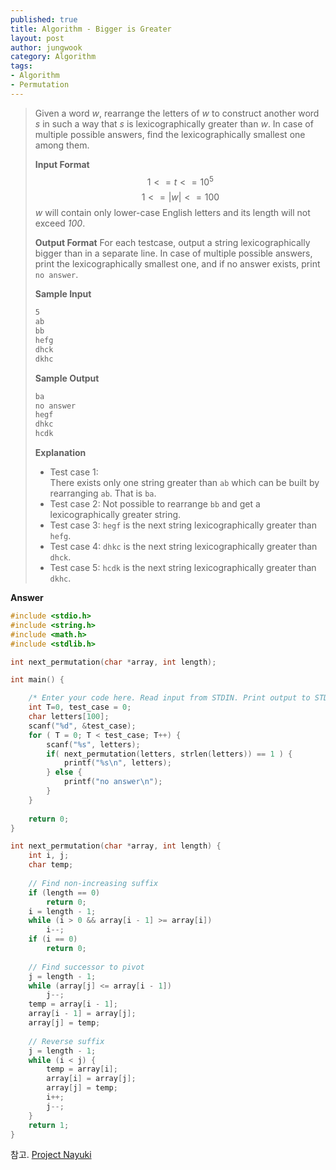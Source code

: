 ```yaml
---
published: true
title: Algorithm - Bigger is Greater
layout: post
author: jungwook
category: Algorithm
tags:
- Algorithm
- Permutation
---
```


>Given a word _w_, rearrange the letters of  _w_ to construct another word _s_ in such a way that _s_ is lexicographically greater than _w_. In case of multiple possible answers, find the lexicographically smallest one among them.  
>
>**Input Format**
>$$
>1 <= t <= 10^5
>$$
>$$
>1 <= |w| <= 100
>$$
> _w_ will contain only lower-case English letters and its length will not exceed _100_.
>
>**Output Format**
>For each testcase, output a string lexicographically bigger than  in a separate line. In case of multiple possible answers, print the lexicographically smallest one, and if no answer exists, print `no answer`.
>
>**Sample Input**
>```bash
>5
>ab
>bb
>hefg
>dhck
>dkhc
>```
>**Sample Output**
>```bash
>ba
>no answer
>hegf
>dhkc
>hcdk
>```
>**Explanation**
>* Test case 1:  
>There exists only one string greater than `ab` which can be built by rearranging `ab`. That is `ba`.
>* Test case 2:
>Not possible to rearrange `bb` and get a lexicographically greater string.
>* Test case 3: 
`hegf` is the next string lexicographically greater than `hefg`.
>* Test case 4: 
`dhkc` is the next string lexicographically greater than `dhck`.
>* Test case 5: 
`hcdk` is the next string lexicographically greater than `dkhc`.

**Answer**
```cpp
#include <stdio.h>
#include <string.h>
#include <math.h>
#include <stdlib.h>

int next_permutation(char *array, int length);

int main() {

    /* Enter your code here. Read input from STDIN. Print output to STDOUT */
    int T=0, test_case = 0;
    char letters[100];
    scanf("%d", &test_case);
    for ( T = 0; T < test_case; T++) {
        scanf("%s", letters);
        if( next_permutation(letters, strlen(letters)) == 1 ) {
            printf("%s\n", letters);
        } else {
            printf("no answer\n");
        }
    }
    
    return 0;
}

int next_permutation(char *array, int length) {
	int i, j;
	char temp;
	
	// Find non-increasing suffix
	if (length == 0)
		return 0;
	i = length - 1;
	while (i > 0 && array[i - 1] >= array[i])
		i--;
	if (i == 0)
		return 0;
	
	// Find successor to pivot
	j = length - 1;
	while (array[j] <= array[i - 1])
		j--;
	temp = array[i - 1];
	array[i - 1] = array[j];
	array[j] = temp;
	
	// Reverse suffix
	j = length - 1;
	while (i < j) {
		temp = array[i];
		array[i] = array[j];
		array[j] = temp;
		i++;
		j--;
	}
	return 1;
}
```
참고. [Project Nayuki](https://www.nayuki.io/page/next-lexicographical-permutation-algorithm)


